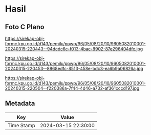 # Hasil

## Foto C Plano

https://sirekap-obj-formc.kpu.go.id/d143/pemilu/ppwp/96/05/08/20/10/9605082010001-20240315-220443--94dcdc6c-f013-4bac-8902-87e296404dfc.jpg

https://sirekap-obj-formc.kpu.go.id/d143/pemilu/ppwp/96/05/08/20/10/9605082010001-20240315-220453--8868edfc-8513-458e-bdc3-ea6b9a06826a.jpg

https://sirekap-obj-formc.kpu.go.id/d143/pemilu/ppwp/96/05/08/20/10/9605082010001-20240315-220504--f220386a-7f44-4d46-a732-af361cccd197.jpg


## Metadata

| Key        | Value               |
| ---------- | ------------------- |
| Time Stamp | 2024-03-15 22:30:00 |



